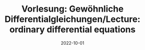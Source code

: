 ---
title: "Vorlesung: Gewöhnliche Differentialgleichungen/Lecture: ordinary differential equations"
collection: teaching
type: "Undergraduate course"
permalink: /teaching/2022-winter-teaching1
venue: "University of Freiburg, Department of Applied Mathematics"
date: 2022-10-01
location: "Freiburg, Germany"
role: "supervision"
---